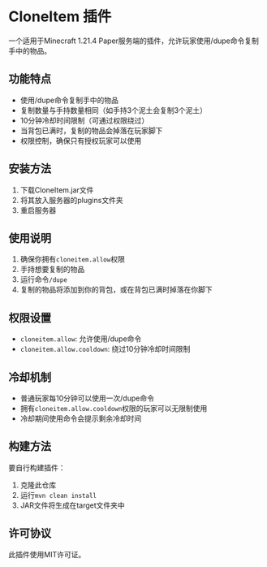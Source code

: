 # CloneItem 插件

一个适用于Minecraft 1.21.4 Paper服务端的插件，允许玩家使用/dupe命令复制手中的物品。

## 功能特点
- 使用/dupe命令复制手中的物品
- 复制数量与手持数量相同（如手持3个泥土会复制3个泥土）
- 10分钟冷却时间限制（可通过权限绕过）
- 当背包已满时，复制的物品会掉落在玩家脚下
- 权限控制，确保只有授权玩家可以使用

## 安装方法
1. 下载CloneItem.jar文件
2. 将其放入服务器的plugins文件夹
3. 重启服务器

## 使用说明
1. 确保你拥有`cloneitem.allow`权限
2. 手持想要复制的物品
3. 运行命令`/dupe`
4. 复制的物品将添加到你的背包，或在背包已满时掉落在你脚下

## 权限设置
- `cloneitem.allow`: 允许使用/dupe命令
- `cloneitem.allow.cooldown`: 绕过10分钟冷却时间限制

## 冷却机制
- 普通玩家每10分钟可以使用一次/dupe命令
- 拥有`cloneitem.allow.cooldown`权限的玩家可以无限制使用
- 冷却期间使用命令会提示剩余冷却时间

## 构建方法
要自行构建插件：
1. 克隆此仓库
2. 运行`mvn clean install`
3. JAR文件将生成在target文件夹中

## 许可协议
此插件使用MIT许可证。
